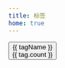 ```yaml
---
title: 标签
home: true
---
```


<script setup>
import { useRouter } from "vitepress";
import { data as posts } from "../src/posts.data";
import { sortPostsByTag } from "../src/utils/postUtil";
const { tags } = sortPostsByTag(posts);
const router = useRouter();
const tagHandler = (tag) => {
  router.go(`tags/${tag}`);
};
</script>

<div class="card bg-base-100 shadow-md w-auto h-auto mb-2">
    <div class="card-body w-auto flex flex-row">
        <button @click="tagHandler(tagName)" v-for="(tag, tagName) in tags" class="btn dark:btn-neutral">
            {{ tagName }}
            <div class="badge">{{ tag.count }}</div>
        </button>
    </div>
</div>
